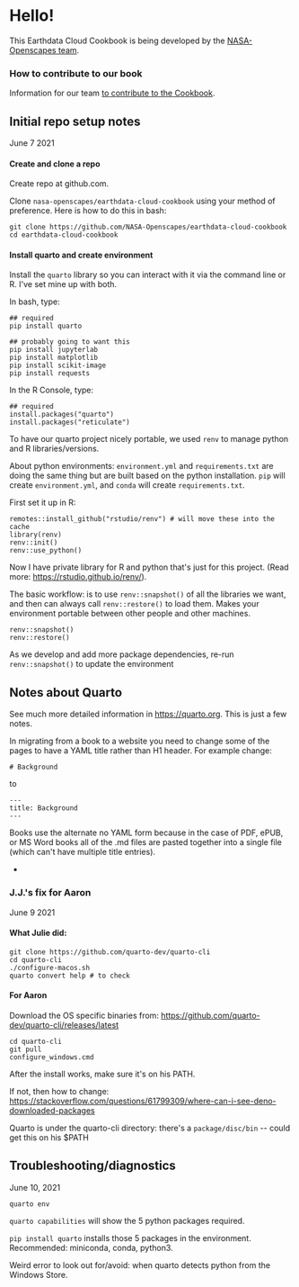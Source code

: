 # Hello!

This Earthdata Cloud Cookbook is being developed by the [NASA-Openscapes team](https://nasa-openscapes.github.io/). 

### How to contribute to our book
Information for our team [to contribute to the Cookbook](https://nasa-openscapes.github.io/earthdata-cloud-cookbook/files/community-handbook/contributing.html).

## Initial repo setup notes
June 7 2021

#### Create and clone a repo

Create repo at github.com. 

Clone `nasa-openscapes/earthdata-cloud-cookbook` using your method of preference. Here is how to do this in bash:

```{bash}
git clone https://github.com/NASA-Openscapes/earthdata-cloud-cookbook
cd earthdata-cloud-cookbook
```
#### Install quarto and create environment

Install the `quarto` library so you can interact with it via the command line or R. I've set mine up with both. 

In bash, type:

```{bash}
## required
pip install quarto

## probably going to want this
pip install jupyterlab
pip install matplotlib 
pip install scikit-image
pip install requests
```

In the R Console, type:

```{r, eval=FALSE}
## required
install.packages("quarto")
install.packages("reticulate")
```

To have our quarto project nicely portable, we used `renv` to manage python and R libraries/versions.

About python environments: `environment.yml` and `requirements.txt` are doing the same thing but are built based on the python installation. `pip` will create `environment.yml`, and `conda` will create `requirements.txt`. 

First set it up in R:

```{r, eval=FALSE}
remotes::install_github("rstudio/renv") # will move these into the cache
library(renv)
renv::init()
renv::use_python()
```

Now I have private library for R and python that's just for this project. (Read more: <https://rstudio.github.io/renv/>).

The basic workflow: is to use `renv::snapshot()` of all the libraries we want, and then can always call `renv::restore()` to load them. Makes your environment portable between other people and other machines.

```{r, eval=FALSE}
renv::snapshot()
renv::restore()
```

As we develop and add more package dependencies, re-run `renv::snapshot()` to update the environment

## Notes about Quarto

See much more detailed information in <https://quarto.org>. This is just a few notes.

In migrating from a book to a website you need to change some of the pages to have a YAML title rather than H1 header. For example change:

```
# Background 
```

to

```
---
title: Background
---
```

Books use the alternate no YAML form because in the case of PDF, ePUB, or MS Word books all of the .md files are pasted together into a single file (which can't have multiple title entries).


-   

### J.J.'s fix for Aaron
June 9 2021

#### What Julie did:

```
git clone https://github.com/quarto-dev/quarto-cli
cd quarto-cli
./configure-macos.sh
quarto convert help # to check 
```

#### For Aaron

Download the OS specific binaries from: <https://github.com/quarto-dev/quarto-cli/releases/latest>  

```
cd quarto-cli
git pull
configure_windows.cmd
```

After the install works, make sure it's on his PATH.

If not, then how to change: <https://stackoverflow.com/questions/61799309/where-can-i-see-deno-downloaded-packages>

Quarto is under the quarto-cli directory: there's a `package/disc/bin` -- could get this on his $PATH

## Troubleshooting/diagnostics
June 10, 2021

`quarto env`

`quarto capabilities` will show the 5 python packages required. 

`pip install quarto` installs those 5 packages in the environment. Recommended: miniconda, conda, python3.

Weird error to look out for/avoid: when quarto detects python from the Windows Store. 
